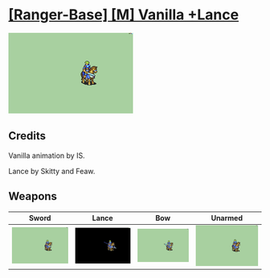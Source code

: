 # [\[Ranger-Base\] \[M\] Vanilla +Lance](./)

<img src="./1.%20Sword/Sword_000.png" alt="[Ranger-Base] [M] Vanilla +Lance standing" />

## Credits

Vanilla animation by IS.

Lance by Skitty and Feaw.

## Weapons


|Sword |Lance |Bow |Unarmed |
|  :---: | :---: | :---: | :---: |
| <img alt="Sword animation" src="./1.%20Sword/Sword.gif" /> | <img alt="Lance animation" src="./2.%20Lance/Lance.gif" /> | <img alt="Bow animation" src="./5.%20Bow/Bow.gif" /> | <img alt="Unarmed animation" src="./8.%20Unarmed/Unarmed.gif" /> |
